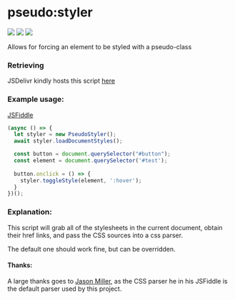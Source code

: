 # pseudo:styler

![](https://img.shields.io/github/license/mashape/apistatus.svg)
[![](https://img.shields.io/badge/donate-patreon-orange.svg)](https://www.patreon.com/bePatron?c=954360)
[![](https://img.shields.io/badge/donate-paypal-blue.svg)](https://paypal.me/TSedlar)

Allows for forcing an element to be styled with a pseudo-class

### Retrieving

JSDelivr kindly hosts this script [here](https://cdn.jsdelivr.net/gh/TSedlar/pseudo-styler@1.0.0/pseudostyler.js)

### Example usage: 

[JSFiddle](https://jsfiddle.net/sedarity/08rwosb5/)

```javascript
(async () => {
  let styler = new PseudoStyler();
  await styler.loadDocumentStyles();

  const button = document.querySelector("#button");
  const element = document.querySelector('#test');
  
  button.onclick = () => {
    styler.toggleStyle(element, ':hover');
  }
})();
```

### Explanation:
This script will grab all of the stylesheets in the current document, obtain their href links, and pass the CSS sources into a css parser. 

The default one should work fine, but can be overridden.

#### Thanks:

A large thanks goes to [Jason Miller](https://jsfiddle.net/developit/vzkckrw4/?fbclid=IwAR1xYJzsEcpglQ5KsqQG4DHJMAgpyMJaXV9dKkd_t47n465n2dzv23cduqw), as the CSS parser he in his JSFiddle is the default parser used by this project.
